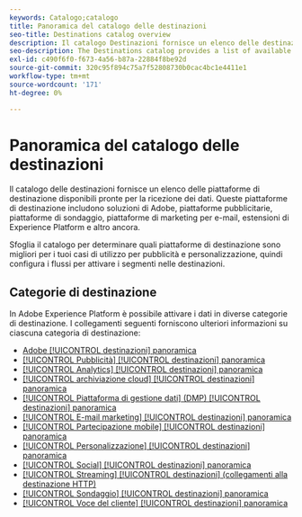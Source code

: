 ```yaml
---
keywords: Catalogo;catalogo
title: Panoramica del catalogo delle destinazioni
seo-title: Destinations catalog overview
description: Il catalogo Destinazioni fornisce un elenco delle destinazioni disponibili pronte per la ricezione dei dati. Queste destinazioni includono soluzioni di Adobe, piattaforme pubblicitarie, piattaforme di sondaggio, piattaforme di marketing e-mail e altro ancora.
seo-description: The Destinations catalog provides a list of available destinations that are ready to receive data. These destinations include Adobe solutions, advertising platforms, survey platforms, email marketing platforms, and more.
exl-id: c490f6f0-f673-4a56-b87a-22884f8be92d
source-git-commit: 320c95f894c75a7f52808730b0cac4bc1e4411e1
workflow-type: tm+mt
source-wordcount: '171'
ht-degree: 0%

---
```


# Panoramica del catalogo delle destinazioni

Il catalogo delle destinazioni fornisce un elenco delle piattaforme di destinazione disponibili pronte per la ricezione dei dati. Queste piattaforme di destinazione includono soluzioni di Adobe, piattaforme pubblicitarie, piattaforme di sondaggio, piattaforme di marketing per e-mail, estensioni di Experience Platform e altro ancora.

Sfoglia il catalogo per determinare quali piattaforme di destinazione sono migliori per i tuoi casi di utilizzo per pubblicità e personalizzazione, quindi configura i flussi per attivare i segmenti nelle destinazioni.

## Categorie di destinazione

In Adobe Experience Platform è possibile attivare i dati in diverse categorie di destinazione. I collegamenti seguenti forniscono ulteriori informazioni su ciascuna categoria di destinazione:

- [Adobe [!UICONTROL destinazioni] panoramica](adobe/overview.md)
- [[!UICONTROL Pubblicità] [!UICONTROL destinazioni] panoramica](advertising/overview.md)
- [[!UICONTROL Analytics] [!UICONTROL destinazioni] panoramica](analytics/overview.md)
- [[!UICONTROL archiviazione cloud] [!UICONTROL destinazioni] panoramica](cloud-storage/overview.md)
- [[!UICONTROL Piattaforma di gestione dati] (DMP) [!UICONTROL destinazioni] panoramica](data-management/overview.md)
- [[!UICONTROL E-mail marketing] [!UICONTROL destinazioni] panoramica](email-marketing/overview.md)
- [[!UICONTROL Partecipazione mobile] [!UICONTROL destinazioni] panoramica](mobile-engagement/overview.md)
- [[!UICONTROL Personalizzazione] [!UICONTROL destinazioni] panoramica](personalization/overview.md)
- [[!UICONTROL Social] [!UICONTROL destinazioni] panoramica](social/overview.md)
- [[!UICONTROL Streaming] [!UICONTROL destinazioni] (collegamenti alla destinazione HTTP)](streaming/http-destination.md)
- [[!UICONTROL Sondaggio] [!UICONTROL destinazioni] panoramica](survey/overview.md)
- [[!UICONTROL Voce del cliente] [!UICONTROL destinazioni] panoramica](voice/overview.md)

